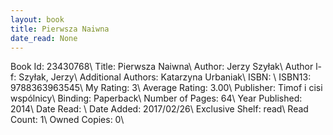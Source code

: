```yaml
---
layout: book
title: Pierwsza Naiwna
date_read: None
---
```


Book Id: 23430768\ 
Title: Pierwsza Naiwna\ 
Author: Jerzy Szyłak\ 
Author l-f: Szyłak, Jerzy\ 
Additional Authors: Katarzyna Urbaniak\ 
ISBN: \ 
ISBN13: 9788363963545\ 
My Rating: 3\ 
Average Rating: 3.00\ 
Publisher: Timof i cisi wspólnicy\ 
Binding: Paperback\ 
Number of Pages: 64\ 
Year Published: 2014\ 
Date Read: \ 
Date Added: 2017/02/26\ 
Exclusive Shelf: read\ 
Read Count: 1\ 
Owned Copies: 0\ 

